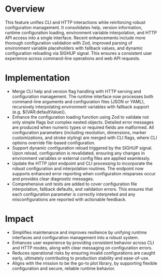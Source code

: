 # Overview
This feature unifies CLI and HTTP interactions while reinforcing robust configuration management. It consolidates help, version information, runtime configuration loading, environment variable interpolation, and HTTP API access into a single interface. Recent enhancements include more thorough configuration validation with Zod, improved parsing of environment variable placeholders with fallback values, and dynamic configuration reloading via SIGHUP signal. This ensures a consistent user experience across command-line operations and web API requests.

# Implementation
- Merge CLI help and version flag handling with HTTP serving and configuration management. The runtime interface now processes both command-line arguments and configuration files (JSON or YAML), recursively interpolating environment variables with fallback support (e.g. ${VAR:defaultValue}).
- Enhance the configuration loading function using Zod to validate not only simple flags but complex nested objects. Detailed error messages are produced when numeric types or required fields are malformed. All configuration parameters (including resolution, dimensions, marker customizations, and stroke styling) are merged with CLI flags, where CLI options override file-based configuration.
- Support dynamic configuration reload triggered by the SIGHUP signal. Upon reload, configuration is revalidated, ensuring any changes in environment variables or external config files are applied seamlessly.
- Update the HTTP /plot endpoint and CLI processing to incorporate the robust configuration and interpolation routines. The endpoint now supports enhanced error reporting when configuration misparses occur and provides clear diagnostic messages.
- Comprehensive unit tests are added to cover configuration file interpolation, fallback defaults, and validation errors. This ensures that each configuration parameter is correctly interpreted and any misconfigurations are reported with actionable feedback.

# Impact
- Simplifies maintenance and improves resilience by unifying runtime interfaces and configuration management into a robust system.
- Enhances user experience by providing consistent behavior across CLI and HTTP modes, along with clear messaging on configuration errors.
- Reduces operational risks by ensuring invalid configurations are caught early, ultimately contributing to production stability and ease-of-use.
- Aligns with the mission to be the go-to plot library, by supporting flexible configuration and secure, reliable runtime behavior.